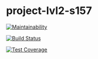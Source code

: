 # project-lvl2-s157

[![Maintainability](https://api.codeclimate.com/v1/badges/a68236ab3cb4168fad3e/maintainability)](https://codeclimate.com/github/1ike/project-lvl2-s157/maintainability)

[![Build Status](https://travis-ci.org/1ike/project-lvl2-s157.svg?branch=master)](https://travis-ci.org/1ike/project-lvl2-s157)

[![Test Coverage](https://api.codeclimate.com/v1/badges/27fe7120df4b722af561/test_coverage)](https://codeclimate.com/github/1ike/project-lvl1-s156/test_coverage)